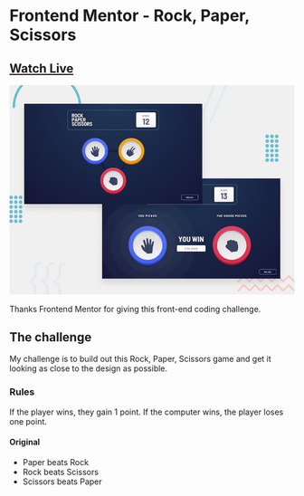 # Frontend Mentor - Rock, Paper, Scissors 
## [Watch Live](https://rock-paper-scissors-gamee.netlify.app/)

![Design preview for the Rock, Paper, Scissors coding challenge](./design/desktop-preview.jpg)


Thanks Frontend Mentor  for giving this front-end coding challenge.

## The challenge

My challenge is to build out this Rock, Paper, Scissors game and get it looking as close to the design as possible.

### Rules

If the player wins, they gain 1 point. If the computer wins, the player loses one point.

#### Original

- Paper beats Rock
- Rock beats Scissors
- Scissors beats Paper




